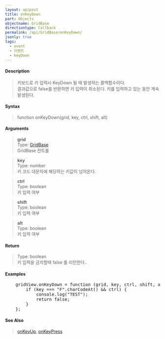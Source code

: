 ```yaml
---
layout: apipost
title: onKeyDown
part: Objects
objectname: GridBase
directiontype: Callback
permalink: /api/GridBase/onKeyDown/
jsonly: true
tags:
  - event
  - 이벤트
  - keyDown
---
```



#### Description

> 키보드로 키 입력시 KeyDown 될 때 발생하는 콜백함수이다.   
> 결과값으로 false를 반환하면 키 입력이 취소된다. 
> 키를 입력하고 있는 동안 계속 발생된다.  

#### Syntax

> function onKeyDown(grid, key, ctrl, shift, alt)  

#### Arguments

> **grid**  
> Type: [GridBase](/api/GridBase/)  
> GridBase 컨트롤  

> **key**  
> Type: number  
> 키 코드 대문자에 해당하는 키값이 넘어온다.  

> **ctrl**  
> Type: boolean  
> 키 입력 여부  

> **shift**  
> Type: boolean  
> 키 입력 여부  

> **alt**  
> Type: boolean  
> 키 입력 여부  

#### Return

> Type: boolean  
> 키 입력을 금지할때 false 를 리턴한다..

#### Examples 

<pre class="prettyprint">
    gridView.onKeyDown = function (grid, key, ctrl, shift, alt) {
        if (key === "F".charCodeAt() && ctrl) {
        	console.log("TEST");
        	return false;
        }
    };
</pre>

#### See Also
> [onKeyUp](/api/GridBase/onKeyUp), [onKeyPress](/api/GridBase/onKeyPress)